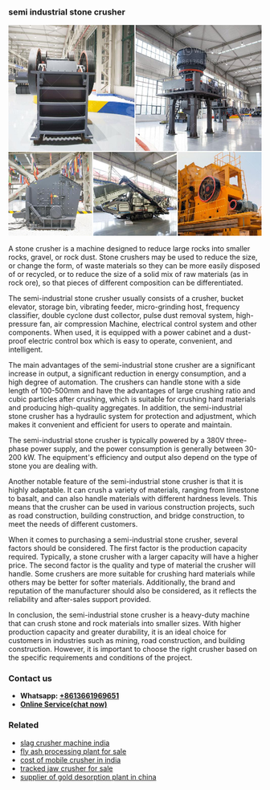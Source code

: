 <h3>semi industrial stone crusher</h3><img src='1706773641.jpg' alt=''><p>A stone crusher is a machine designed to reduce large rocks into smaller rocks, gravel, or rock dust. Stone crushers may be used to reduce the size, or change the form, of waste materials so they can be more easily disposed of or recycled, or to reduce the size of a solid mix of raw materials (as in rock ore), so that pieces of different composition can be differentiated.</p><p>The semi-industrial stone crusher usually consists of a crusher, bucket elevator, storage bin, vibrating feeder, micro-grinding host, frequency classifier, double cyclone dust collector, pulse dust removal system, high-pressure fan, air compression Machine, electrical control system and other components. When used, it is equipped with a power cabinet and a dust-proof electric control box which is easy to operate, convenient, and intelligent.</p><p>The main advantages of the semi-industrial stone crusher are a significant increase in output, a significant reduction in energy consumption, and a high degree of automation. The crushers can handle stone with a side length of 100-500mm and have the advantages of large crushing ratio and cubic particles after crushing, which is suitable for crushing hard materials and producing high-quality aggregates. In addition, the semi-industrial stone crusher has a hydraulic system for protection and adjustment, which makes it convenient and efficient for users to operate and maintain.</p><p>The semi-industrial stone crusher is typically powered by a 380V three-phase power supply, and the power consumption is generally between 30-200 kW. The equipment's efficiency and output also depend on the type of stone you are dealing with.</p><p>Another notable feature of the semi-industrial stone crusher is that it is highly adaptable. It can crush a variety of materials, ranging from limestone to basalt, and can also handle materials with different hardness levels. This means that the crusher can be used in various construction projects, such as road construction, building construction, and bridge construction, to meet the needs of different customers.</p><p>When it comes to purchasing a semi-industrial stone crusher, several factors should be considered. The first factor is the production capacity required. Typically, a stone crusher with a larger capacity will have a higher price. The second factor is the quality and type of material the crusher will handle. Some crushers are more suitable for crushing hard materials while others may be better for softer materials. Additionally, the brand and reputation of the manufacturer should also be considered, as it reflects the reliability and after-sales support provided.</p><p>In conclusion, the semi-industrial stone crusher is a heavy-duty machine that can crush stone and rock materials into smaller sizes. With higher production capacity and greater durability, it is an ideal choice for customers in industries such as mining, road construction, and building construction. However, it is important to choose the right crusher based on the specific requirements and conditions of the project.</p><h3>Contact us</h3><ul><li><strong>Whatsapp:&nbsp;<a href="https://wa.me/8613661969651">+8613661969651</a></strong></li><li><a href="https://swt.shibang-china.com/?git&amp;zhl&amp;semi industrial stone crusher"><strong>Online Service(chat now)</strong></a></li></ul><h3>Related</h3><ul><li><a href='slag crusher machine india.md'>slag crusher machine india</a></li><li><a href='fly ash processing plant for sale.md'>fly ash processing plant for sale</a></li><li><a href='cost of mobile crusher in india.md'>cost of mobile crusher in india</a></li><li><a href='tracked jaw crusher for sale.md'>tracked jaw crusher for sale</a></li><li><a href='supplier of gold desorption plant in china.md'>supplier of gold desorption plant in china</a></li></ul>